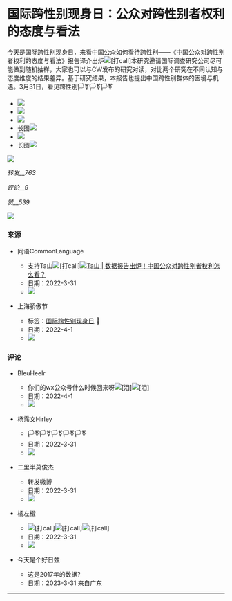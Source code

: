 # 国际跨性别现身日：公众对跨性别者权利的态度与看法

今天是国际跨性别现身日，来看中国公众如何看待跨性别——《中国公众对跨性别者权利的态度与看法》报告译介出炉![[打call]](https://h5.sinaimg.cn/m/emoticon/icon/default/fb_a1dacall-1e0c4593fc.png)本研究邀请国际调查研究公司尽可能做到随机抽样，大家也可以与CW发布的研究对读，对比两个研究在不同认知与态度维度的结果差异。基于研究结果，本报告也提出中国跨性别群体的困境与机遇。3月31日，看见跨性别🏳️⚧️🏳️⚧️🏳️⚧️

- ![](https://wx4.sinaimg.cn/orj360/68e80551ly1h0szhsxe7gj20wi0t4mzd.jpg)
- ![](https://wx3.sinaimg.cn/orj360/68e80551ly1h0szhttfyyj20wi134n59.jpg)
- ![](https://wx2.sinaimg.cn/orj360/68e80551ly1h0szi8t15cj20u01k4k2d.jpg)
- 长图![](https://wx4.sinaimg.cn/orj360/68e80551ly1h0szhvywhgj20lo3v5tsb.jpg)
- ![](https://wx4.sinaimg.cn/orj360/68e80551ly1h0szhsku71j20lo1j27f4.jpg)
- 长图![](https://wx2.sinaimg.cn/orj360/68e80551ly1h0szhxx7q7j20lo4c51kx.jpg)

![](https://wx3.sinaimg.cn/large/53b515f0ly1gnlu3cynfmj20t306owhf.jpg)

_转发__763_

_评论__9_

_赞__539_

![](https://tva1.sinaimg.cn/crop.0.0.500.500.180/68e80551jw8f8ztcu9wwsj20dx0ejmyi.jpg?KID=imgbed,tva&Expires=1739271789&ssig=7Z5naI3aZh)

### 来源
- 同语CommonLanguage
    - 支持Ta山![[打call]](https://h5.sinaimg.cn/m/emoticon/icon/default/fb_a1dacall-1e0c4593fc.png)[![](https://h5.sinaimg.cn/upload/2015/09/25/3/timeline_card_small_web_default.png)Ta山 | 数据报告出炉！中国公众对跨性别者权利怎么看？](https://weibo.cn/sinaurl?u=https%3A%2F%2Fmp.weixin.qq.com%2Fs%2F-ON-HZ6Htx-tR4646Pq0tA)
    - 日期：2022-3-31
    - ![](https://tvax4.sinaimg.cn/crop.0.0.834.834.180/6b4bbe0fly8fluha5ngidj20n60n7js5.jpg?KID=imgbed,tva&Expires=1739271789&ssig=DQBMX%2FyutR)

- 上海骄傲节
    - 标签：[国际跨性别现身日](https://m.weibo.cn/search?containerid=231522type%3D1%26t%3D10%26q%3D%23%E5%9B%BD%E9%99%85%E8%B7%A8%E6%80%A7%E5%88%AB%E7%8E%B0%E8%BA%AB%E6%97%A5%23&isnewpage=1&luicode=20000061&lfid=4753068694441410) 🌈
    - 日期：2022-4-1
    - ![](https://tvax3.sinaimg.cn/crop.0.0.1080.1080.180/006zfuhOly8gxf0co48xdj30u00u0juj.jpg?KID=imgbed,tva&Expires=1739271789&ssig=xlrIoKagaV)

### 评论
- BleuHeelr
    - 你们的wx公众号什么时候回来呀![[泪]](https://h5.sinaimg.cn/m/emoticon/icon/default/d_lei-4cdf6ee412.png)![[泪]](https://h5.sinaimg.cn/m/emoticon/icon/default/d_lei-4cdf6ee412.png)
    - 日期：2022-4-1
    - ![](https://tvax4.sinaimg.cn/crop.0.0.512.512.180/0082vlQuly8h2gczei71fj30e80e80sx.jpg?KID=imgbed,tva&Expires=1739271789&ssig=Ut9JCicwXP)

- 杨霈文Hirley
    - 🏳️⚧️🏳️⚧️🏳️⚧️🏳️⚧️🏳️⚧️
    - 日期：2022-3-31
    - ![](https://tvax1.sinaimg.cn/crop.0.0.511.511.180/7478f835ly8h234cfmc1kj20e70e7mx8.jpg?KID=imgbed,tva&Expires=1739271789&ssig=DGYAtNB%2FMG)

- 二里半莫俊杰
    - 转发微博
    - 日期：2022-3-31
    - ![](https://tvax4.sinaimg.cn/crop.0.0.512.512.180/741627c8ly8hf1rzpzc1aj20e80e8glw.jpg?KID=imgbed,tva&Expires=1739271789&ssig=CM23lWNmbx)

- 橘左橙
    - ![[打call]](https://h5.sinaimg.cn/m/emoticon/icon/default/fb_a1dacall-1e0c4593fc.png)![[打call]](https://h5.sinaimg.cn/m/emoticon/icon/default/fb_a1dacall-1e0c4593fc.png)![[打call]](https://h5.sinaimg.cn/m/emoticon/icon/default/fb_a1dacall-1e0c4593fc.png)
    - 日期：2022-3-31
    - ![](https://tvax1.sinaimg.cn/default/images/default_avatar_male_180.gif?KID=imgbed,tva&Expires=1739271789&ssig=dG40Z2biw4)

- 今天是个好日兹
    - 这是2017年的数据?
    - 日期：2023-3-31 来自广东

---